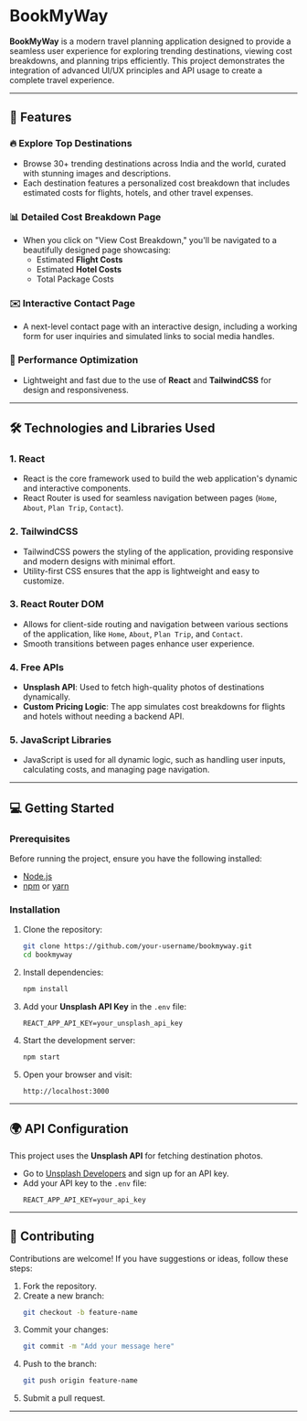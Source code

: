 
# BookMyWay  

**BookMyWay** is a modern travel planning application designed to provide a seamless user experience for exploring trending destinations, viewing cost breakdowns, and planning trips efficiently. This project demonstrates the integration of advanced UI/UX principles and API usage to create a complete travel experience.

---

## 🌟 Features  

### 🔥 Explore Top Destinations  
- Browse 30+ trending destinations across India and the world, curated with stunning images and descriptions.
- Each destination features a personalized cost breakdown that includes estimated costs for flights, hotels, and other travel expenses.  

### 📊 Detailed Cost Breakdown Page  
- When you click on "View Cost Breakdown," you'll be navigated to a beautifully designed page showcasing:  
  - Estimated **Flight Costs**  
  - Estimated **Hotel Costs**  
  - Total Package Costs  


### ✉️ Interactive Contact Page  
- A next-level contact page with an interactive design, including a working form for user inquiries and simulated links to social media handles.  

### 🚀 Performance Optimization  
- Lightweight and fast due to the use of **React** and **TailwindCSS** for design and responsiveness.  

---

## 🛠️ Technologies and Libraries Used  

### 1. **React**  
- React is the core framework used to build the web application's dynamic and interactive components.  
- React Router is used for seamless navigation between pages (`Home`, `About`, `Plan Trip`, `Contact`).  

### 2. **TailwindCSS**  
- TailwindCSS powers the styling of the application, providing responsive and modern designs with minimal effort.  
- Utility-first CSS ensures that the app is lightweight and easy to customize.  

### 3. **React Router DOM**  
- Allows for client-side routing and navigation between various sections of the application, like `Home`, `About`, `Plan Trip`, and `Contact`.  
- Smooth transitions between pages enhance user experience.  

### 4. **Free APIs**  
- **Unsplash API**: Used to fetch high-quality photos of destinations dynamically.  
- **Custom Pricing Logic**: The app simulates cost breakdowns for flights and hotels without needing a backend API.  

### 5. **JavaScript Libraries**  
- JavaScript is used for all dynamic logic, such as handling user inputs, calculating costs, and managing page navigation.  

---

## 💻 Getting Started  

### Prerequisites  

Before running the project, ensure you have the following installed:  
- [Node.js](https://nodejs.org/)  
- [npm](https://www.npmjs.com/) or [yarn](https://yarnpkg.com/)  

### Installation  

1. Clone the repository:  
   ```bash  
   git clone https://github.com/your-username/bookmyway.git  
   cd bookmyway  
   ```  

2. Install dependencies:  
   ```bash  
   npm install  
   ```  

3. Add your **Unsplash API Key** in the `.env` file:  
   ```
   REACT_APP_API_KEY=your_unsplash_api_key  
   ```  

4. Start the development server:  
   ```bash  
   npm start  
   ```  

5. Open your browser and visit:  
   ```
   http://localhost:3000  
   ```  

---


## 🌍 API Configuration  

This project uses the **Unsplash API** for fetching destination photos.  

- Go to [Unsplash Developers](https://unsplash.com/developers) and sign up for an API key.  
- Add your API key to the `.env` file:  
   ```
   REACT_APP_API_KEY=your_api_key  
   ```  

---

## 🤝 Contributing  

Contributions are welcome! If you have suggestions or ideas, follow these steps:  

1. Fork the repository.  
2. Create a new branch:  
   ```bash  
   git checkout -b feature-name  
   ```  
3. Commit your changes:  
   ```bash  
   git commit -m "Add your message here"  
   ```  
4. Push to the branch:  
   ```bash  
   git push origin feature-name  
   ```  
5. Submit a pull request.  

---

